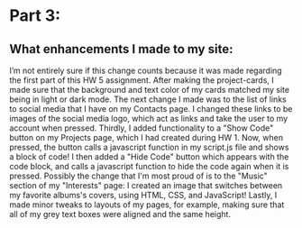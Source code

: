 # Part 3:
## What enhancements I made to my site:

I’m not entirely sure if this change counts because it was made regarding the first part of this HW 5 assignment. After making the project-cards, I made sure that the background and text color of my cards matched my site being in light or dark mode. The next change I made was to the list of links to social media that I have on my Contacts page. I changed these links to be images of the social media logo, which act as links and take the user to my account when pressed. Thirdly, I added functionality to a "Show Code" button on my Projects page, which I had created during HW 1. Now, when pressed, the button calls a javascript function in my script.js file and shows a block of code! I then added a "Hide Code" button which appears with the code block, and calls a javascript function to hide the code again when it is pressed. Possibly the change that I'm most proud of is to the "Music" section of my "Interests" page: I created an image that switches between my favorite albums's covers, using HTML, CSS, and JavaScript! Lastly, I made minor tweaks to layouts of my pages, for example, making sure that all of my grey text boxes were aligned and the same height.
